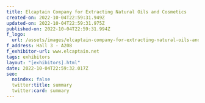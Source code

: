 ```yaml
---
title: Elcaptain Company for Extracting Natural Oils and Cosmetics
created-on: 2022-10-04T22:59:31.949Z
updated-on: 2022-10-04T22:59:31.975Z
published-on: 2022-10-04T22:59:31.994Z
f_logo:
  url: /assets/images/elcaptain-company-for-extracting-natural-oils-and-cosmetics.jpg
f_address: Hall 3 - A208
f_exhibitor-url: www.elcaptain.net
tags: exhibitors
layout: "[exhibitors].html"
date: 2022-10-04T22:59:32.017Z
seo:
  noindex: false
  twitter:title: summary
  twitter:card: summary
---
```

